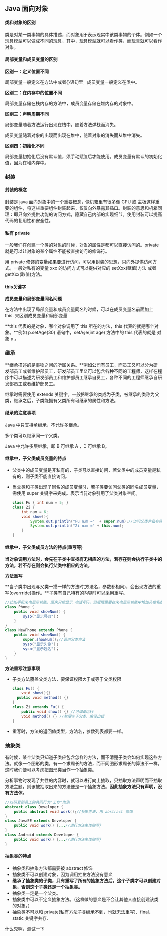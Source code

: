 

## Java 面向对象

#### 类和对象的区别

类是对某一类事物的具体描述，而对象用于表示现实中该类事物的个体。例如一个玩具模型可以做成不同的玩具，其中，玩具模型就可以看作类，而玩具就可以看作对象。



#### 局部变量和成员变量的区别

**区别一：定义位置不同**

局部变量一般定义在方法中或者{}语句里，成员变量一般定义在类中。

**区别二：在内存中的位置不同**

局部变量存储在栈内存的方法中，成员变量存储在堆内存的对象中。

**区别三：声明周期不同**

局部变量随着方法运行出现在栈中，随着方法弹栈而消失。

成员变量随着对象的出现而出现在堆中，随着对象的消失而从堆中消失。

**区别四：初始化不同**

局部变量初始化后没有默认值，须手动赋值后才能使用。成员变量有默认的初始化值，因为在堆内存中。



### 封装

#### 封装的概念

封装是 java 面向对象中的一个重要概念，像机箱里有很多像 CPU 或 主板这样重要的组件，将这些重要组件封装起来，仅仅向外暴露其插口。封装的意思和机箱同理：即只向外提供功能的访问方式，隐藏自己内部的实现细节。使用封装可以提高代码的复用性和安全性。



#### 私有 private

一般我们在创建一个类的对象的时候，对象的属性是都可以直接访问的。private 就是可以让对象的某个属性不能被直接访问的修饰符。

用 private 修饰的变量如果要进行访问，可以用封装的思想，只向外提供访问方式。一般对私有的变量 xxx 的访问方式可以提供对应的 setXxx(赋值)方法 或者 getXxx(取值)方法。



#### this关键字 

**成员变量和局部变量同名问题**

在方法中出现了局部变量和成员变量同名的时候，可以在成员变量名前面加上 this. 来区别成员变量和局部变量

**this 代表的是对象，哪个对象调用了 this 所在的方法，this 代表的就是哪个对象。**例如 p.setAge(30) 语句中，setAge(int age) 方法中的 this 代表的就是 对象 p 。



### 继承

**继承描述的是事物之间的所属关系。**例如公司有员工，而员工又可以分为研发部员工或者维护部员工，研发部员工里又可以包含各种不同的工程师，这样在程序中可以描述为研发部员工和维护部员工继承自员工，各种不同的工程师继承自研发部员工或者维护部员工。

继承时需要使用 extends 关键字。一般把继承的类成为子类，被继承的类称为父类，继承之后，子类能拥有父类所有可继承的属性和方法。



#### 继承的注意事项

Java 中只支持单继承，不允许多继承。

多个类可以继承同一个父类。

Java 中允许多层继承，即 B 可继承 A ，C 可继承 B。



#### 继承中，子父类成员变量的特点

* 父类中的成员变量是非私有的，子类可以直接访问，若父类中的成员变量是私有的，则子类不能直接访问。

* 当父类和子类出现了同名的成员变量时，若子类要访问父类的同名成员变量，需使用 super 关键字来完成。表示当前对象引用了父类对象空间。

  ```java
  class Fu { int num = 5; }
  class Zi { 
      int num = 6;
      void show(){
          System.out.println("Fu num ="  + super.num);//访问父类非私有同名成员变量
          System.out.println("Zi num =" + this.num);
      }
  }
  ```



#### 继承中，子父类成员方法的特点(重写等)

**当对象调用方法时，会先在子类中查找有无相应的方法，若存在则会执行子类中的方法，若不存在则会执行父类中相应的方法。**

**方法重写**

**当子类中出现与父类一摸一样的方法时(方法名，参数都相同)，会出现方法的重写(overrride)操作。**子类有自己特有的内容时可以采用重写。

```java
//比如手机来电显示功能，原来只能显示 电话号码，但后期需要在来电显示功能中增加头像和姓名，这时可以重新定义一个描述手机的类并继承原有的类，并重写来电显示功能方法。
class Phone {
    public void showNum() {
        syso("显示号码")；
    }
}
class NewPhone extends Phone {
    public void showNum() {
        super.showNum();//调用父类方法
        syso("显示头像")；
        syso("显示姓名")；
    }
}
```

**方法重写注意事项**

* 子类方法覆盖父类方法，要保证权限大于或等于父类权限

  ```java
  class Fu() { 
      void show(){}
  	public void method() {}
  }
  class Zi extends Fu() {
      public void show() {} //可编译运行
      void method() {} //权限小于父类，编译出错
  }
  ```

* 重写时，方法的返回值类型，方法名，参数列表都要一样。



### 抽象类

有时候，某个父类只知道子类应包含怎样的方法，而不清楚子类会如何实现这些方法。就像一个图形的类，有一个求周长的方法，而不同图形求周长的算法不一样。这时我们便可以考虑把图形类当作一个抽象类。

分析事物时发现了共性的内容时，就可以进行向上抽取，只抽取方法声明而不抽取方法主题，则该被抽取出来的方法便是一个抽象方法。**因此抽象方法只有声明，没有方法体。**

```java
//以研发部员工的共同行为"工作"为例
abstract class Developer {
    public abstract void work();//抽象方法，用 abstract 修饰
}
class JavaEE extends Developer {
    public void work() {...//进行方法主体编写}
}
class Android extends Developer {
	public void work() {...//进行方法主体编写}       
}
```



#### 抽象类的特点

* 抽象类和抽象方法都需要被 abstract 修饰
* 抽象类不可以创建对象，因为调用抽象方法没有意义
* **继承了抽象类的子类，只有重写了所有的抽象方法后，这个子类才可以创建对象，否则这个子类还是一个抽象类。**
* 抽象类一定是一个父类。
* 抽象类中可以不定义抽象方法。（这样做的意义是不会让其他人直接创建该类的对象，）
* 抽象类不可以和 private(私有方法子类继承不到，也就无法重写)、final、static 关键字共存.



什么鬼啊，测试一下